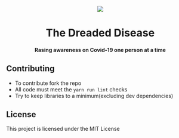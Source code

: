 <p align="center">
<img src="https://github.com/samrath2007/DreadedDisease/blob/main/public/static/logo.png?raw=true" />
</p>

<h1 align="center">The Dreaded Disease</h1>
<h4 align="center">Rasing awareness on Covid-19 one person at a time</h4>

## Contributing
- To contribute fork the repo
- All code must meet the `yarn run lint` checks
- Try to keep libraries to a minimum(excluding dev dependencies)
## License
This project is licensed under the MIT License
